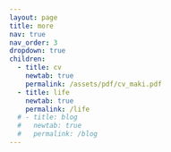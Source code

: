 ```yaml
---
layout: page
title: more
nav: true
nav_order: 3
dropdown: true
children:
  - title: cv
    newtab: true
    permalink: /assets/pdf/cv_maki.pdf
  - title: life
    newtab: true
    permalink: /life
  # - title: blog
  #   newtab: true
  #   permalink: /blog
---
```

